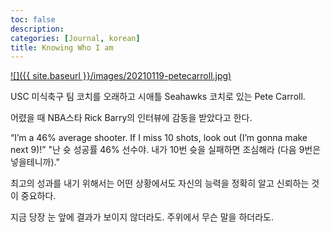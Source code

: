 ```yaml
---
toc: false
description: 
categories: [Journal, korean]
title: Knowing Who I am
---
```


[![]({{ site.baseurl }}/images/20210119-petecarroll.jpg)](https://amzn.to/2M71dYe)

USC 미식축구 팀 코치를 오래하고 시애틀 Seahawks 코치로 있는 Pete Carroll. 

어렸을 때 NBA스타 Rick Barry의 인터뷰에 감동을 받았다고 한다. 

“I’m a 46% average shooter. If I miss 10 shots, look out (I’m gonna make next 9)!” 
"난 슛 성공률 46% 선수야. 내가 10번 슛을 실패하면 조심해라 (다음 9번은 넣을테니까)."

최고의 성과를 내기 위해서는 어떤 상황에서도 자신의 능력을 정확히 알고 신뢰하는 것이 중요하다. 

지금 당장 눈 앞에 결과가 보이지 않더라도. 
주위에서 무슨 말을 하더라도.
